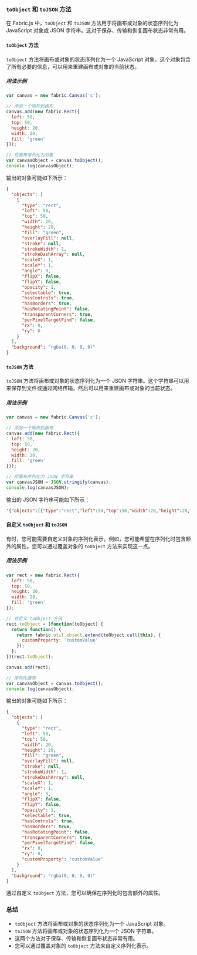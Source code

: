 ### `toObject` 和 `toJSON` 方法

在 Fabric.js 中，`toObject` 和 `toJSON` 方法用于将画布或对象的状态序列化为 JavaScript 对象或 JSON 字符串。这对于保存、传输和恢复画布状态非常有用。

#### `toObject` 方法

`toObject` 方法将画布或对象的状态序列化为一个 JavaScript 对象。这个对象包含了所有必要的信息，可以用来重建画布或对象的当前状态。

##### 用法示例

```javascript
var canvas = new fabric.Canvas('c');

// 添加一个矩形到画布
canvas.add(new fabric.Rect({
  left: 50,
  top: 50,
  height: 20,
  width: 20,
  fill: 'green'
}));

// 将画布序列化为对象
var canvasObject = canvas.toObject();
console.log(canvasObject);
```

输出的对象可能如下所示：

```json
{
  "objects": [
    {
      "type": "rect",
      "left": 50,
      "top": 50,
      "width": 20,
      "height": 20,
      "fill": "green",
      "overlayFill": null,
      "stroke": null,
      "strokeWidth": 1,
      "strokeDashArray": null,
      "scaleX": 1,
      "scaleY": 1,
      "angle": 0,
      "flipX": false,
      "flipY": false,
      "opacity": 1,
      "selectable": true,
      "hasControls": true,
      "hasBorders": true,
      "hasRotatingPoint": false,
      "transparentCorners": true,
      "perPixelTargetFind": false,
      "rx": 0,
      "ry": 0
    }
  ],
  "background": "rgba(0, 0, 0, 0)"
}
```

#### `toJSON` 方法

`toJSON` 方法将画布或对象的状态序列化为一个 JSON 字符串。这个字符串可以用来保存到文件或通过网络传输，然后可以用来重建画布或对象的当前状态。

##### 用法示例

```javascript
var canvas = new fabric.Canvas('c');

// 添加一个矩形到画布
canvas.add(new fabric.Rect({
  left: 50,
  top: 50,
  height: 20,
  width: 20,
  fill: 'green'
}));

// 将画布序列化为 JSON 字符串
var canvasJSON = JSON.stringify(canvas);
console.log(canvasJSON);
```

输出的 JSON 字符串可能如下所示：

```json
'{"objects":[{"type":"rect","left":50,"top":50,"width":20,"height":20,"fill":"green","overlayFill":null,"stroke":null,"strokeWidth":1,"strokeDashArray":null,"scaleX":1,"scaleY":1,"angle":0,"flipX":false,"flipY":false,"opacity":1,"selectable":true,"hasControls":true,"hasBorders":true,"hasRotatingPoint":false,"transparentCorners":true,"perPixelTargetFind":false,"rx":0,"ry":0}],"background":"rgba(0, 0, 0, 0)"}'
```

#### 自定义 `toObject` 和 `toJSON`

有时，您可能需要自定义对象的序列化表示。例如，您可能希望在序列化时包含额外的属性。您可以通过覆盖对象的 `toObject` 方法来实现这一点。

##### 用法示例

```javascript
var rect = new fabric.Rect({
  left: 50,
  top: 50,
  height: 20,
  width: 20,
  fill: 'green'
});

// 自定义 toObject 方法
rect.toObject = (function(toObject) {
  return function() {
    return fabric.util.object.extend(toObject.call(this), {
      customProperty: 'customValue'
    });
  };
})(rect.toObject);

canvas.add(rect);

// 序列化画布
var canvasObject = canvas.toObject();
console.log(canvasObject);
```

输出的对象可能如下所示：

```json
{
  "objects": [
    {
      "type": "rect",
      "left": 50,
      "top": 50,
      "width": 20,
      "height": 20,
      "fill": "green",
      "overlayFill": null,
      "stroke": null,
      "strokeWidth": 1,
      "strokeDashArray": null,
      "scaleX": 1,
      "scaleY": 1,
      "angle": 0,
      "flipX": false,
      "flipY": false,
      "opacity": 1,
      "selectable": true,
      "hasControls": true,
      "hasBorders": true,
      "hasRotatingPoint": false,
      "transparentCorners": true,
      "perPixelTargetFind": false,
      "rx": 0,
      "ry": 0,
      "customProperty": "customValue"
    }
  ],
  "background": "rgba(0, 0, 0, 0)"
}
```

通过自定义 `toObject` 方法，您可以确保在序列化时包含额外的属性。

### 总结

- `toObject` 方法将画布或对象的状态序列化为一个 JavaScript 对象。
- `toJSON` 方法将画布或对象的状态序列化为一个 JSON 字符串。
- 这两个方法对于保存、传输和恢复画布状态非常有用。
- 您可以通过覆盖对象的 `toObject` 方法来自定义序列化表示。
